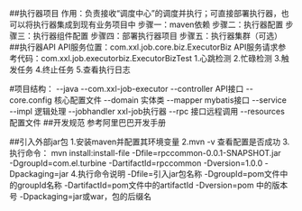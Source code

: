 ##执行器项目
 作用：负责接收“调度中心”的调度并执行；可直接部署执行器，也可以将执行器集成到现有业务项目中
 步骤一：maven依赖
 步骤二：执行器配置
 步骤三：执行器组件配置
 步骤四：部署执行器项目
 步骤五：执行器集群（可选）
##执行器API 
 API服务位置：com.xxl.job.core.biz.ExecutorBiz
 API服务请求参考代码：com.xxl.job.executorbiz.ExecutorBizTest
 1.心跳检测
 2.忙碌检测
 3.触发任务
 4.终止任务
 5.查看执行日志
 
 #项目结构：
 --java
   --com.xxl-job-executor
     --controller  API接口
     --core.config 核心配置文件
     --domain      实体类
     --mapper      mybatis接口
     --service     
       --impl      逻辑处理
       --jobhandler xxl-job执行器
       --rpc       接口远程调用
 --resources 配置文件
 ##开发规范
   参考阿里巴巴开发手册
   
##引入外部jar包
 1.安装maven并配置其环境变量
 2.mvn -v 查看配置是否成功
 3.执行命令：
   mvn install:install-file -Dfile=rpccommon-0.0.1-SNAPSHOT.jar  
   -DgroupId=com.el.turbine -DartifactId=rpccommon -Dversion=1.0.0 -Dpackaging=jar
 4.执行命令说明
   -Dfile=引入jar包名称
   -DgroupId=pom文件中的groupId名称
   -DartifactId=pom文件中的artifactId
   -Dversion=pom 中的版本号
   -Dpackaging=jar或war，包的后缀名
     
     
 
 